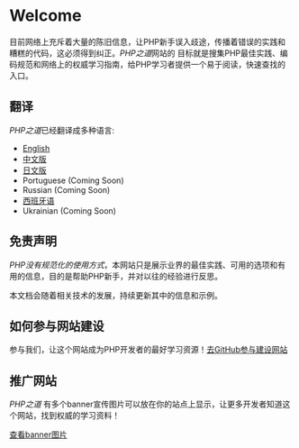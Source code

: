 # Welcome

目前网络上充斥着大量的陈旧信息，让PHP新手误入歧途，传播着错误的实践和糟糕的代码，这必须得到纠正。*PHP之道*网站的
目标就是搜集PHP最佳实践、编码规范和网络上的权威学习指南，给PHP学习者提供一个易于阅读，快速查找的入口。

## 翻译

*PHP之道*已经翻译成多种语言:

* [English](http://www.phptherightway.com)
* [中文版](http://wulijun.github.com/php-the-right-way)
* [日文版](http://ja.phptherightway.com)
* Portuguese (Coming Soon)
* Russian (Coming Soon)
* [西班牙语](http://es.phptherightway.com)
* Ukrainian (Coming Soon)

## 免责声明

*PHP没有规范化的使用方式*，本网站只是展示业界的最佳实践、可用的选项和有用的信息，目的是帮助PHP新手，并对以往的经验进行反思。

本文档会随着相关技术的发展，持续更新其中的信息和示例。

## 如何参与网站建设

参与我们，让这个网站成为PHP开发者的最好学习资源！[去GitHub参与建设网站][1]

## 推广网站

*PHP之道* 有多个banner宣传图片可以放在你的站点上显示，让更多开发者知道这个网站，找到权威的学习资料！

[查看banner图片][2]

[1]: https://github.com/wulijun/php-the-right-way/tree/gh-pages
[2]: banners.html
